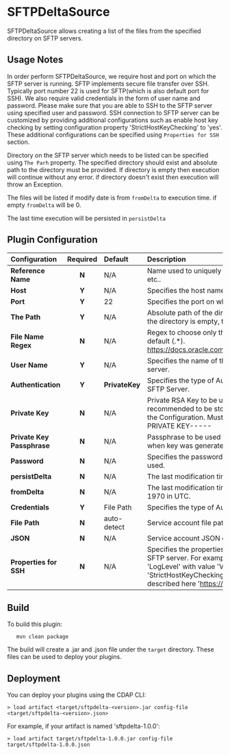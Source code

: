 SFTPDeltaSource
=========

SFTPDeltaSource allows creating a list of the files from the specified directory on SFTP servers.


Usage Notes
-----------
In order perform SFTPDeltaSource, we require host and port on which the SFTP server is running. SFTP implements secure file
transfer over SSH. Typically port number 22 is used for SFTP(which is also default port for SSH). We also require valid
credentials in the form of user name and password. Please make sure that you are able to SSH to the SFTP server using
specified user and password. SSH connection to SFTP server can be customized by providing additional configurations
such as enable host key checking by setting configuration property 'StrictHostKeyChecking' to 'yes'. These additional
configurations can be specified using `Properties for SSH` section.

Directory on the SFTP server which needs to be listed can be specified using `The Parh` property. The specified
directory should exist and absolute path to the directory must be provided. If directory is empty then execution will
continue without any error. if directory doesn't exist then execution will throw an Exception.

The files will be listed if modify date is from `fromDelta` to execution time. if empty `fromDelta` will be 0.

The last time execution will be persisted in `persistDelta`


Plugin Configuration
--------------------

| Configuration | Required | Default | Description |
| :------------ | :------: | :----- | :---------- |
| **Reference Name** | **N** | N/A | Name used to uniquely identify this sink for lineage, annotating metadata, etc.. |
| **Host** | **Y** | N/A | Specifies the host name of the SFTP server.|
| **Port** | **Y** | 22 | Specifies the port on which SFTP server is running.|
| **The Path** | **Y** | N/A | Absolute path of the directory on the SFTP server which is to be listed. If the directory is empty, the execution of the plugin will be no-op.|
| **File Name Regex** | **N** | N/A | Regex to choose only the files that are of interest. All files will be listed by default (.*). https://docs.oracle.com/javase/8/docs/api/java/util/regex/Pattern.html#sum|
| **User Name** | **Y** | N/A | Specifies the name of the user which will be used to connect to the SFTP server.|
| **Authentication** | **Y** | **PrivateKey** | Specifies the type of Authentication that will be used to connect to the SFTP Server.|
| **Private Key**| **N** | N/A | Private RSA Key to be used to connect to the SFTP Server. This key is recommended to be stored in the Secure Key Store, and macro called into the Configuration. Must be a RSA key starting with -----BEGIN RSA PRIVATE KEY-----|
| **Private Key Passphrase** | **N** | N/A | Passphrase to be used with RSA Private Key if a Passphrase was specified when key was generated.|
| **Password** | **N** | N/A | Specifies the password of the user. Only Required if Private Key is not being used.|
| **persistDelta** | **N** | N/A | The last modification time file to persist, hdfs:// or file://. |
| **fromDelta** | **N** | N/A | The last modification time. They are represented as seconds from Jan 1, 1970 in UTC. |
| **Credentials** | **Y** | File Path | Specifies the type of Authentication that will be used to connect to GCP.|
| **File Path**| **N** | auto-detect | Service account file path |
| **JSON** | **N** | N/A | Service account JSON containing private key to connect to GCP.|
| **Properties for SSH** | **N** | N/A | Specifies the properties that are used to configure SSH connection to the SFTP server. For example to enable verbose logging add property 'LogLevel' with value 'VERBOSE'. To enable host key checking set 'StrictHostKeyChecking' to 'yes'. SSH can be configured with the properties described here 'https://linux.die.net/man/5/ssh_config'. |

Build
-----
To build this plugin:

```
   mvn clean package
```

The build will create a .jar and .json file under the ``target`` directory.
These files can be used to deploy your plugins.

Deployment
----------
You can deploy your plugins using the CDAP CLI:

    > load artifact <target/sftpdelta-<version>.jar config-file <target/sftpdelta-<version>.json>

For example, if your artifact is named 'sftpdelta-1.0.0':

    > load artifact target/sftpdelta-1.0.0.jar config-file target/sftpdelta-1.0.0.json
